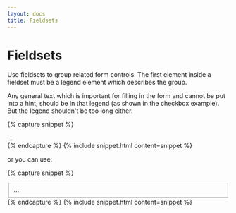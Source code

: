```yaml
---
layout: docs
title: Fieldsets
---
```


# Fieldsets

Use fieldsets to group related form controls. The first element inside a fieldset must be a legend element which describes the group.

Any general text which is important for filling in the form and cannot be put into a hint, should be in that legend (as shown in the checkbox example). But the legend shouldn't be too long either.

{% capture snippet %}
<div class="fieldset">
  ...
</div>
{% endcapture %}
{% include snippet.html content=snippet %}

or you can use:

{% capture snippet %}
<fieldset>
  ...
</fieldset>
{% endcapture %}
{% include snippet.html content=snippet %}
